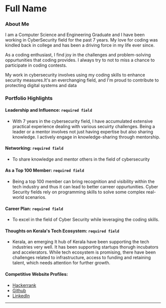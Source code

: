 # Full Name 

### About Me

I am a Computer Science and Engineering Graduate and I have been working in CyberSecurity field for the past 7 years. My love for coding was kindled back in college and has been a driving force in my life ever since.

As a coding enthusiast, I find joy in the challenges and problem-solving oppurtunities that coding provides. I always try to not to miss a chance to participate in coding contests. 

My work in cybersecurity involves using my coding skills to enhance security measures.It's an everchanging field, and I'm proud to contribute to protecting digital systems and data


### Portfolio Highlights



#### Leadership and Influence: `required field`

- With 7 years in the cybersecurity field, I have accumulated extensive practical experience dealing with various secuirty challenges. Being a leader or a mentor involves not just having expertise but also sharing knowledge. I actively engage in knowledge-sharing through mentorship.

#### Networking: `required field`

- To share knowledge and mentor others in the field of cybersecurity

#### As a Top 100 Member: `required field`

- Being a top 100 member can bring recognition and visibility within the tech industry and thus it can lead to better carreer oppurtunities. Cyber Security fields rely on programming skills to solve some complex real-world scenarios.

#### Career Plan: `required field`

- To excel in the field of Cyber Security while leveraging the coding skills. 

#### Thoughts on Kerala's Tech Ecosystem: `required field`

- Kerala, an emerging It hub of Kerala have been supporting the tech industries very well. It has been supporting startups thorugh incubators and accelerators. While tech ecosystem is promising, there have been challenges related to infrastructure, access to funding and retaining talent, which needs attention for further growth.

#### Competitive Website Profiles:

- [Hackerrank](https://www.hackerrank.com/ansusabu)
- [Github](https://github.com/ansusabu)
- [LinkedIn](https://www.linkedin.com/in/ansu-sabu-bb2ba0a3/)

---
